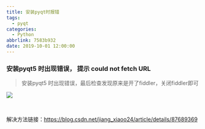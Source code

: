 ```yaml
---
title: 安装pyqt时报错
tags:
  - pyqt
categories:
  - Python
abbrlink: 7583b932
date: 2019-10-01 12:00:00
---
```


<!-- more -->

### 安装pyqt5 时出现错误， 提示 could not fetch URL

> 安装pyqt5 时出现错误，最后检查发现原来是开了fiddler，关闭fiddler即可


  ![](https://cdn.jsdelivr.net/gh/kcyln/ImageHosting@latest/2020/07/28/228d472d3db177a3c03a2f058fdc7505.png)

  ​

  解决方法链接：<https://blog.csdn.net/jiang_xiaoo24/article/details/87689369>

  ​